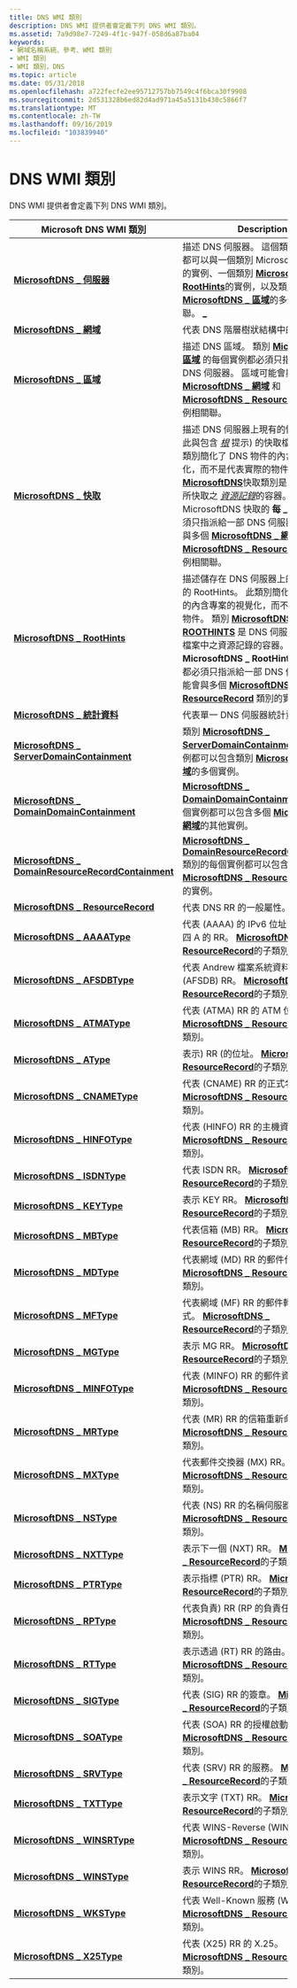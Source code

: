 ```yaml
---
title: DNS WMI 類別
description: DNS WMI 提供者會定義下列 DNS WMI 類別。
ms.assetid: 7a9d98e7-7249-4f1c-947f-058d6a87ba04
keywords:
- 網域名稱系統、參考、WMI 類別
- WMI 類別
- WMI 類別，DNS
ms.topic: article
ms.date: 05/31/2018
ms.openlocfilehash: a722fecfe2ee95712757bb7549c4f6bca30f9908
ms.sourcegitcommit: 2d531328b6ed82d4ad971a45a5131b430c5866f7
ms.translationtype: MT
ms.contentlocale: zh-TW
ms.lasthandoff: 09/16/2019
ms.locfileid: "103839940"
---
```

# <a name="dns-wmi-classes"></a>DNS WMI 類別

DNS WMI 提供者會定義下列 DNS WMI 類別。



| Microsoft DNS WMI 類別                                                                               | Description                                                                                                                                                                                                                                                                                                                                                                                                                                                                                                                                                                                                                                                                                                  |
|-------------------------------------------------------------------------------------------------------|--------------------------------------------------------------------------------------------------------------------------------------------------------------------------------------------------------------------------------------------------------------------------------------------------------------------------------------------------------------------------------------------------------------------------------------------------------------------------------------------------------------------------------------------------------------------------------------------------------------------------------------------------------------------------------------------------------------|
| [**MicrosoftDNS \_ 伺服器**](microsoftdns-server.md)                                                   | 描述 DNS 伺服器。 這個類別的每個實例都可以與一個類別 MicrosoftDNS 快取的實例、一個類別 [**MicrosoftDNS \_ RootHints**](microsoftdns-roothints.md)的實例，以及類別 [**MicrosoftDNS \_ 區域**](microsoftdns-zone.md)的多個實例相關聯。 [**\_**](microsoftdns-cache.md)                                                                                                                                                                                                                                                                                                                                                                                       |
| [**MicrosoftDNS \_ 網域**](microsoftdns-domain.md)                                                   | 代表 DNS 階層樹狀結構中的網域。                                                                                                                                                                                                                                                                                                                                                                                                                                                                                                                                                                                                                                                                 |
| [**MicrosoftDNS \_ 區域**](microsoftdns-zone.md)                                                       | 描述 DNS 區域。 類別 [**MicrosoftDNS \_ 區域**](microsoftdns-zone.md) 的每個實例都必須只指派給一部 DNS 伺服器。 區域可能會與多個類別 [**MicrosoftDNS \_ 網域**](microsoftdns-domain.md) 和 [**MicrosoftDNS \_ ResourceRecord**](microsoftdns-resourcerecord.md)的實例相關聯。                                                                                                                                                                                                                                                                                                                                                                    |
| [**MicrosoftDNS \_ 快取**](microsoftdns-cache.md)                                                     | 描述 DNS 伺服器上現有的快取 (不要將此與包含 [*根*](r-gly.md) 提示) 的快取檔案混淆。 此類別簡化了 DNS 物件的內含專案的視覺化，而不是代表實際的物件。 [**\_ MicrosoftDNS**](microsoftdns-cache.md)快取類別是 DNS 伺服器所快取之 [*資源記錄*](r-gly.md)的容器。 類別 MicrosoftDNS 快取的 **每 \_** 個實例都必須只指派給一部 DNS 伺服器。 它可能會與多個 [**MicrosoftDNS \_ 網域**](microsoftdns-domain.md) 和 [**MicrosoftDNS \_ ResourceRecord**](microsoftdns-resourcerecord.md)的實例相關聯。 |
| [**MicrosoftDNS \_ RootHints**](microsoftdns-roothints.md)                                             | 描述儲存在 DNS 伺服器上的快取檔案中的 RootHints。 此類別簡化了 DNS 物件的內含專案的視覺化，而不是代表實際的物件。 類別 [**MicrosoftDNS \_ ROOTHINTS**](microsoftdns-roothints.md) 是 DNS 伺服器儲存在快取檔案中之資源記錄的容器。 類別 **MicrosoftDNS \_ RootHints** 的每個實例都必須只指派給一部 DNS 伺服器。 它可能會與多個 [**MicrosoftDNS \_ ResourceRecord**](microsoftdns-resourcerecord.md) 類別的實例相關聯。                                                                                                                                               |
| [**MicrosoftDNS \_ 統計資料**](microsoftdns-statistic.md)                                             | 代表單一 DNS 伺服器統計資料。                                                                                                                                                                                                                                                                                                                                                                                                                                                                                                                                                                                                                                                                    |
| [**MicrosoftDNS \_ ServerDomainContainment**](microsoftdns-serverdomaincontainment.md)                 | 類別 [**MicrosoftDNS \_ ServerDomainContainment**](microsoftdns-serverdomaincontainment.md) 的每個實例都可以包含類別 [**MicrosoftDNS \_ 網域**](microsoftdns-domain.md)的多個實例。                                                                                                                                                                                                                                                                                                                                                                                                                                                                                           |
| [**MicrosoftDNS \_ DomainDomainContainment**](microsoftdns-domaindomaincontainment.md)                 | [**MicrosoftDNS \_ DomainDomainContainment**](microsoftdns-domaindomaincontainment.md)類別的每個實例都可以包含多個 [**MicrosoftDNS \_ 網域**](microsoftdns-domain.md)的其他實例。                                                                                                                                                                                                                                                                                                                                                                                                                                                                                               |
| [**MicrosoftDNS \_ DomainResourceRecordContainment**](microsoftdns-domainresourcerecordcontainment.md) | [**MicrosoftDNS \_ DomainResourceRecordContainment**](microsoftdns-domainresourcerecordcontainment.md)類別的每個實例都可以包含多個 [**MicrosoftDNS \_ ResourceRecord**](microsoftdns-resourcerecord.md)類別的實例。                                                                                                                                                                                                                                                                                                                                                                                                                                                           |
| [**MicrosoftDNS \_ ResourceRecord**](microsoftdns-resourcerecord.md)                                   | 代表 DNS RR 的一般屬性。                                                                                                                                                                                                                                                                                                                                                                                                                                                                                                                                                                                                                                                               |
| [**MicrosoftDNS \_ AAAAType**](microsoftdns-aaaatype.md)                                               | 代表 (AAAA) 的 IPv6 位址，通常是四顆四 A 的 RR。 [**MicrosoftDNS \_ ResourceRecord**](microsoftdns-resourcerecord.md)的子類別。                                                                                                                                                                                                                                                                                                                                                                                                                                                                                                                                                             |
| [**MicrosoftDNS \_ AFSDBType**](microsoftdns-afsdbtype.md)                                             | 代表 Andrew 檔案系統資料庫伺服器 (AFSDB) RR。 [**MicrosoftDNS \_ ResourceRecord**](microsoftdns-resourcerecord.md)的子類別。                                                                                                                                                                                                                                                                                                                                                                                                                                                                                                                                                                |
| [**MicrosoftDNS \_ ATMAType**](microsoftdns-atmatype.md)                                               | 代表 (ATMA) RR 的 ATM 位址名稱。 [**MicrosoftDNS \_ ResourceRecord**](microsoftdns-resourcerecord.md)的子類別。                                                                                                                                                                                                                                                                                                                                                                                                                                                                                                                                                                                |
| [**MicrosoftDNS \_ AType**](microsoftdns-atype.md)                                                     | 表示) RR (的位址。 [**MicrosoftDNS \_ ResourceRecord**](microsoftdns-resourcerecord.md)的子類別。                                                                                                                                                                                                                                                                                                                                                                                                                                                                                                                                                                                               |
| [**MicrosoftDNS \_ CNAMEType**](microsoftdns-cnametype.md)                                             | 代表 (CNAME) RR 的正式名稱。 [**MicrosoftDNS \_ ResourceRecord**](microsoftdns-resourcerecord.md)的子類別。                                                                                                                                                                                                                                                                                                                                                                                                                                                                                                                                                                                     |
| [**MicrosoftDNS \_ HINFOType**](microsoftdns-hinfotype.md)                                             | 代表 (HINFO) RR 的主機資訊。 [**MicrosoftDNS \_ ResourceRecord**](microsoftdns-resourcerecord.md)的子類別。                                                                                                                                                                                                                                                                                                                                                                                                                                                                                                                                                                                   |
| [**MicrosoftDNS \_ ISDNType**](microsoftdns-isdntype.md)                                               | 代表 ISDN RR。 [**MicrosoftDNS \_ ResourceRecord**](microsoftdns-resourcerecord.md)的子類別。                                                                                                                                                                                                                                                                                                                                                                                                                                                                                                                                                                                                      |
| [**MicrosoftDNS \_ KEYType**](microsoftdns-keytype.md)                                                 | 表示 KEY RR。 [**MicrosoftDNS \_ ResourceRecord**](microsoftdns-resourcerecord.md)的子類別。                                                                                                                                                                                                                                                                                                                                                                                                                                                                                                                                                                                                        |
| [**MicrosoftDNS \_ MBType**](microsoftdns-mbtype.md)                                                   | 代表信箱 (MB) RR。 [**MicrosoftDNS \_ ResourceRecord**](microsoftdns-resourcerecord.md)的子類別。                                                                                                                                                                                                                                                                                                                                                                                                                                                                                                                                                                                               |
| [**MicrosoftDNS \_ MDType**](microsoftdns-mdtype.md)                                                   | 代表網域 (MD) RR 的郵件代理程式。 [**MicrosoftDNS \_ ResourceRecord**](microsoftdns-resourcerecord.md)的子類別。                                                                                                                                                                                                                                                                                                                                                                                                                                                                                                                                                                                 |
| [**MicrosoftDNS \_ MFType**](microsoftdns-mftype.md)                                                   | 代表網域 (MF) RR 的郵件轉送代理程式。 [**MicrosoftDNS \_ ResourceRecord**](microsoftdns-resourcerecord.md)的子類別。                                                                                                                                                                                                                                                                                                                                                                                                                                                                                                                                                                      |
| [**MicrosoftDNS \_ MGType**](microsoftdns-mgtype.md)                                                   | 表示 MG RR。 [**MicrosoftDNS \_ ResourceRecord**](microsoftdns-resourcerecord.md)的子類別。                                                                                                                                                                                                                                                                                                                                                                                                                                                                                                                                                                                                        |
| [**MicrosoftDNS \_ MINFOType**](microsoftdns-minfotype.md)                                             | 代表 (MINFO) RR 的郵件資訊。 [**MicrosoftDNS \_ ResourceRecord**](microsoftdns-resourcerecord.md)的子類別。                                                                                                                                                                                                                                                                                                                                                                                                                                                                                                                                                                                  |
| [**MicrosoftDNS \_ MRType**](microsoftdns-mrtype.md)                                                   | 代表 (MR) RR 的信箱重新命名。 [**MicrosoftDNS \_ ResourceRecord**](microsoftdns-resourcerecord.md)的子類別。                                                                                                                                                                                                                                                                                                                                                                                                                                                                                                                                                                                        |
| [**MicrosoftDNS \_ MXType**](microsoftdns-mxtype.md)                                                   | 代表郵件交換器 (MX) RR。 [**MicrosoftDNS \_ ResourceRecord**](microsoftdns-resourcerecord.md)的子類別。                                                                                                                                                                                                                                                                                                                                                                                                                                                                                                                                                                                        |
| [**MicrosoftDNS \_ NSType**](microsoftdns-nstype.md)                                                   | 代表 (NS) RR 的名稱伺服器。 [**MicrosoftDNS \_ ResourceRecord**](microsoftdns-resourcerecord.md)的子類別。                                                                                                                                                                                                                                                                                                                                                                                                                                                                                                                                                                                           |
| [**MicrosoftDNS \_ NXTType**](microsoftdns-nxttype.md)                                                 | 表示下一個 (NXT) RR。 [**MicrosoftDNS \_ ResourceRecord**](microsoftdns-resourcerecord.md)的子類別。                                                                                                                                                                                                                                                                                                                                                                                                                                                                                                                                                                                                 |
| [**MicrosoftDNS \_ PTRType**](microsoftdns-ptrtype.md)                                                 | 表示指標 (PTR) RR。 [**MicrosoftDNS \_ ResourceRecord**](microsoftdns-resourcerecord.md)的子類別。                                                                                                                                                                                                                                                                                                                                                                                                                                                                                                                                                                                              |
| [**MicrosoftDNS \_ RPType**](microsoftdns-rptype.md)                                                   | 代表負責) RR (RP 的負責任人員。 [**MicrosoftDNS \_ ResourceRecord**](microsoftdns-resourcerecord.md)的子類別。                                                                                                                                                                                                                                                                                                                                                                                                                                                                                                                                                                                    |
| [**MicrosoftDNS \_ RTType**](microsoftdns-rttype.md)                                                   | 表示透過 (RT) RR 的路由。 [**MicrosoftDNS \_ ResourceRecord**](microsoftdns-resourcerecord.md)的子類別。                                                                                                                                                                                                                                                                                                                                                                                                                                                                                                                                                                                         |
| [**MicrosoftDNS \_ SIGType**](microsoftdns-sigtype.md)                                                 | 代表 (SIG) RR 的簽章。 [**MicrosoftDNS \_ ResourceRecord**](microsoftdns-resourcerecord.md)的子類別。                                                                                                                                                                                                                                                                                                                                                                                                                                                                                                                                                                                            |
| [**MicrosoftDNS \_ SOAType**](microsoftdns-soatype.md)                                                 | 代表 (SOA) RR 的授權啟動。 [**MicrosoftDNS \_ ResourceRecord**](microsoftdns-resourcerecord.md)的子類別。                                                                                                                                                                                                                                                                                                                                                                                                                                                                                                                                                                                   |
| [**MicrosoftDNS \_ SRVType**](microsoftdns-srvtype.md)                                                 | 代表 (SRV) RR 的服務。 [**MicrosoftDNS \_ ResourceRecord**](microsoftdns-resourcerecord.md)的子類別。                                                                                                                                                                                                                                                                                                                                                                                                                                                                                                                                                                                              |
| [**MicrosoftDNS \_ TXTType**](microsoftdns-txttype.md)                                                 | 表示文字 (TXT) RR。 [**MicrosoftDNS \_ ResourceRecord**](microsoftdns-resourcerecord.md)的子類別。                                                                                                                                                                                                                                                                                                                                                                                                                                                                                                                                                                                                 |
| [**MicrosoftDNS \_ WINSRType**](microsoftdns-winsrtype.md)                                             | 代表 WINS-Reverse (WINSR) RR。 [**MicrosoftDNS \_ ResourceRecord**](microsoftdns-resourcerecord.md)的子類別。                                                                                                                                                                                                                                                                                                                                                                                                                                                                                                                                                                                       |
| [**MicrosoftDNS \_ WINSType**](microsoftdns-winstype.md)                                               | 表示 WINS RR。 [**MicrosoftDNS \_ ResourceRecord**](microsoftdns-resourcerecord.md)的子類別。                                                                                                                                                                                                                                                                                                                                                                                                                                                                                                                                                                                                       |
| [**MicrosoftDNS \_ WKSType**](microsoftdns-wkstype.md)                                                 | 代表 Well-Known 服務 (WKS) RR。 [**MicrosoftDNS \_ ResourceRecord**](microsoftdns-resourcerecord.md)的子類別。                                                                                                                                                                                                                                                                                                                                                                                                                                                                                                                                                                                   |
| [**MicrosoftDNS \_ X25Type**](microsoftdns-x25type.md)                                                 | 代表 (X25) RR 的 X.25。 [**MicrosoftDNS \_ ResourceRecord**](microsoftdns-resourcerecord.md)的子類別。                                                                                                                                                                                                                                                                                                                                                                                                                                                                                                                                                                                                |



 

 

 




